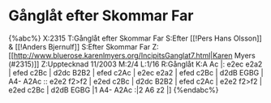 # Gånglåt efter Skommar Far

{%abc%}
X:2315
T:Gånglåt efter Skommar Far
S:Efter [[!Pers Hans Olsson]] & [[!Anders Bjernulf]]
S:Efter Skommar Far
Z:[[http://www.bluerose.karenlmyers.org/IncipitsGanglat7.html|Karen Myers (#2315)]]
Z:Upptecknad 11/2003
M:2/4
L:1/16
R:Gånglåt
K:A
Ac |: e2ec e2a2 | efed c2Bc | d2dc B2B2 | efed c2Ac | e2ec e2a2 |
efed c2Bc | d2dB EGBG | A4- A2Ac :: e2e2 f2>f2 | e2ed c2Bc | d2dc B2B2 |
efed c2Ac | e2e2 f2>f2 | e2ed c2Bc | d2dB EGBG |1 A4- A2Ac :|2 A6 z2 |]
{%endabc%}

